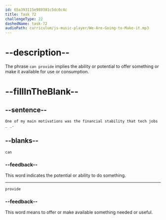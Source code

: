 ```yaml
---
id: 65a393115e989381c5dc0c4c
title: Task 72
challengeType: 22
dashedName: task-72
audioPath: curriculum/js-music-player/We-Are-Going-to-Make-it.mp3
---
```


<!--
AUDIO REFERENCE: 
Lisa: One of my main motivations was the financial stability that tech jobs can provide.
-->

# --description--

The phrase `can provide` implies the ability or potential to offer something or make it available for use or consumption.

# --fillInTheBlank--

## --sentence--

`One of my main motivations was the financial stability that tech jobs _ _.`

## --blanks--

`can`

### --feedback--

This word indicates the potential or ability to do something.

---

`provide`

### --feedback--

This word means to offer or make available something needed or useful.
